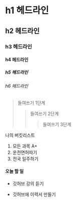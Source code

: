 # h1 헤드라인
## h2 헤드라인
### h3 헤드라인
#### h4 헤드라인
##### h5 헤드라인
###### h6 헤드라인

> 들여쓰기 1단계
>> 들여쓰기 2단계
>>> 들여쓰기 3단계

나의 버킷리스트
1. 모든 과목 A+
2. 운전면허따기
3. 전국 일주하기

#### 오늘 할 일
* 깃허브 강의 듣기
+ 깃허브에 이력서 만들기
